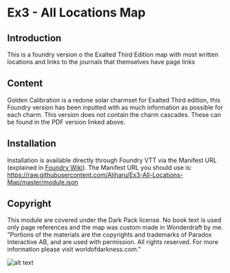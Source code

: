 # Ex3 - All Locations Map

## Introduction

This is a foundry version o the Exalted Third Edition map with most written locations and links to the journals that themselves have page links

## Content
Golden Calibration is a redone solar charmset for Exalted Third edition, this Foundry version has been inputted with as much information as possible for each charm.  This version does not contain the charm cascades.  These can be found in the PDF version linked above.

## Installation

Installation is available directly through Foundry VTT via the Manifest URL (explained in [Foundry Wiki](https://foundryvtt.wiki/en/basics/Modules)). The Manifest URL you should use is: https://raw.githubusercontent.com/Aliharu/Ex3-All-Locations-Map/master/module.json

## Copyright
This module are covered under the Dark Pack license.  No book text is used only page references and the map was custom made in Wonderdraft by me.
"Portions of the materials are the copyrights and trademarks of Paradox Interactive AB, and are used with permission. All rights reserved. For more information please visit worldofdarkness.com."

![alt text](https://s3-eu-north-1.amazonaws.com/pdx-campaign-wp-data/uploads/sites/10/2021/10/05102936/darkpack_logo2-300x300.png)